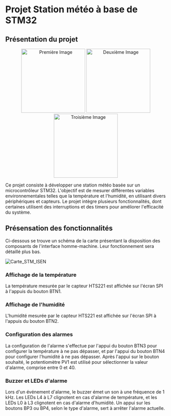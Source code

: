 # Projet Station météo à base de STM32

## Présentation du projet

<p align="center">
  <img src="https://github.com/Samouiii/PROJET_STM32/assets/101981670/f26c02bd-edad-4e14-9964-55df453a3e4b" alt="Première Image" width="200"/>
  <img src="https://github.com/Samouiii/PROJET_STM32/assets/101981670/20155448-0489-49f8-b698-f361707627b3" alt="Deuxième Image" width="200"/>
  <img src="https://github.com/Samouiii/PROJET_STM32/assets/101981670/e22ac42b-58a9-490c-a0cc-decef9a4a34b" alt="Troisième Image" width="200"/>
</p>

Ce projet consiste à développer une station météo basée sur un microcontrôleur STM32. L'objectif est de mesurer différentes variables environnementales telles que la température et l'humidité, en utilisant divers périphériques et capteurs. Le projet intègre plusieurs fonctionnalités, dont certaines utilisent des interruptions et des timers pour améliorer l'efficacité du système.

## Présensation des fonctionnalités

Ci-dessous se trouve un schéma de la carte présentant la disposition des composants de l'interface homme-machine. Leur fonctionnement sera détaillé plus bas.

![Carte_STM_ISEN](https://github.com/Samouiii/PROJET_STM32/assets/101981670/5640c53b-9e70-430d-add1-0129be8e545c)

###  Affichage de la température

La température mesurée par le capteur HTS221 est affichée sur l'écran SPI à l'appuis du bouton BTN1.

### Affichage de l'humidité

L'humidité mesurée par le capteur HTS221 est affichée sur l'écran SPI à l'appuis du bouton BTN2.

### Configuration des alarmes

La configuration de l'alarme s'effectue par l'appui du bouton BTN3 pour configurer la température à ne pas dépasser, et par l'appui du bouton BTN4 pour configurer l'humidité à ne pas dépasser. Après l'appui sur le bouton souhaité, le potentiomètre PV1 est utilisé pour sélectionner la valeur d'alarme, comprise entre 0 et 40.

### Buzzer et LEDs d'alarme

Lors d'un événement d'alarme, le buzzer émet un son à une fréquence de 1 kHz. Les LEDs L4 à L7 clignotent en cas d'alarme de température, et les LEDs L0 à L3 clignotent en cas d'alarme d'humidité. Un appui sur les boutons BP3 ou BP4, selon le type d'alarme, sert à arrêter l'alarme actuelle.
